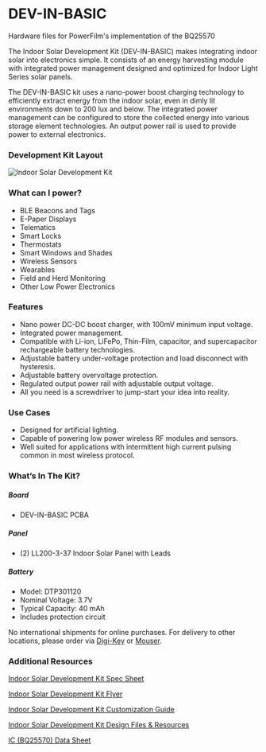 # DEV-IN-BASIC
Hardware files for PowerFilm's implementation of the BQ25570

The Indoor Solar Development Kit (DEV-IN-BASIC) makes integrating indoor solar into electronics simple. It consists of an energy harvesting module with integrated power management designed and optimized for Indoor Light Series solar panels.

The DEV-IN-BASIC kit uses a nano-power boost charging technology to efficiently extract energy from the indoor solar, even in dimly lit environments down to 200 lux and below. The integrated power management can be configured to store the collected energy into various storage element technologies. An output power rail is used to provide power to external electronics. 
 
### Development Kit Layout

![Indoor Solar Development Kit](https://www.powerfilmsolar.com/media/cms/products_dev_kits_devinbasic_diagra_45B16E6200140.jpg "
Indoor Solar Development Kit layout")

### What can I power?

- BLE Beacons and Tags
- E-Paper Displays
- Telematics
- Smart Locks
- Thermostats
- Smart Windows and Shades
- Wireless Sensors
- Wearables
- Field and Herd Monitoring
- Other Low Power Electronics

### Features

- Nano power DC-DC boost charger, with 100mV minimum input voltage.
- Integrated power management.
- Compatible with Li-ion, LiFePo, Thin-Film, capacitor, and supercapacitor rechargeable battery technologies.
- Adjustable battery under-voltage protection and load disconnect with hysteresis. 
- Adjustable battery overvoltage protection.
- Regulated output power rail with adjustable output voltage.
- All you need is a screwdriver to jump-start your idea into reality.

### Use Cases

- Designed for artificial lighting.
- Capable of powering low power wireless RF modules and sensors.
- Well suited for applications with intermittent high current pulsing common in most wireless protocol.
 
### What’s In The Kit?
##### Board

- DEV-IN-BASIC PCBA
##### Panel

- (2) LL200-3-37 Indoor Solar Panel with Leads
##### Battery 

- Model: DTP301120
- Nominal Voltage: 3.7V
- Typical Capacity: 40 mAh
- Includes protection circuit

 

No international shipments for online purchases. For delivery to other locations, please order via [Digi-Key](https://www.digikey.com/product-detail/en/powerfilm-inc/DEV-IN-BASIC/1996-DEV-IN-BASIC-ND/9695308) or [Mouser](https://www.mouser.com/ProductDetail/PowerFilm/DEV-IN-BASIC?qs=BJlw7L4Cy7%2Fw4dHFXPm5kg%3D%3D).
### Additional Resources

[Indoor Solar Development Kit Spec Sheet](https://www.powerfilmsolar.com/media/cms/Indoor_Solar_Development_Kit_LLDev1_083F9A3BC60A6.pdf)

[Indoor Solar Development Kit Flyer](https://www.powerfilmsolar.com/media/cms/Indoor_Solar_Development_Kit_Flyer_09CFAFE8ABEA2.pdf)

[Indoor Solar Development Kit Customization Guide](https://www.powerfilmsolar.com/media/cms/Indoor_Solar_Development_Kit_Custom_157741447633B.pdf)

[Indoor Solar Development Kit Design Files & Resources](https://www.powerfilmsolar.com/products/development-kits/indoor-solar-development-kit)

[IC (BQ25570) Data Sheet](http://www.ti.com/lit/ds/symlink/bq25570.pdf)
